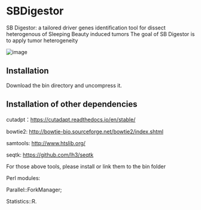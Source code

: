 # SBDigestor
SB Digestor: a tailored driver genes identification tool for dissect heterogenous of Sleeping Beauty induced tumors
The goal of SB Digestor is to apply tumor heterogeneity 

![image](https://user-images.githubusercontent.com/66343257/120285989-65281f80-c2f0-11eb-9bda-8d37637a7919.png)



Installation
-----------------------------------------------------------------------------------------------------------------------------------------------------------------------------------
Download the bin directory and uncompress it.


Installation of other dependencies 
-----------------------------------------------------------------------------------------------------------------------------------------------------------------------------------
cutadpt：https://cutadapt.readthedocs.io/en/stable/

bowtie2: http://bowtie-bio.sourceforge.net/bowtie2/index.shtml

samtools: http://www.htslib.org/

seqtk: https://github.com/lh3/seqtk

For those above tools, please install or link them to the bin folder

Perl modules: 

Parallel::ForkManager;

Statistics::R.
